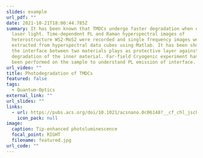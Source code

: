 ```yaml
---
slides: example
url_pdf: ""
date: 2021-10-21T18:00:44.785Z
summary: It has been known that TMDCs undergo faster degradation when exposed to
  laser light. Time-dependent PL and Raman hyperspectral images of
  heterostructure WS2-MoS2 were recorded and single frequency images were
  extracted from hyperspectral data cubes using Matlab. It has been shown that
  the interface between two materials plays as protective layer against
  degradation of the inner material. Far-field Cryogenic experiment has also
  been performed on the sample to understand PL emission of interface.
url_video: ""
title: Photodegradation of TMDCs
featured: false
tags:
  - Quantum-Optics
external_link: ""
url_slides: ""
links:
  - url: https://pubs.acs.org/doi/10.1021/acsnano.0c06148?__cf_chl_jschl_tk__=pmd_Beo0Suqoju5HY0Po2MZO4ZZuWrQAVu2DNtBQztjPffE-1634839105-0-gqNtZGzNAiWjcnBszQuR
    icon_pack: null
image:
  caption: Tip-enhanced photoluminescence
  focal_point: RIGHT
  filename: featured.jpg
url_code: ""
---
```

